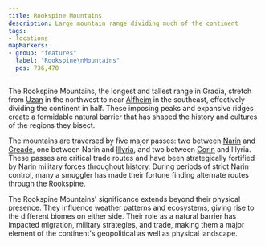 ```yaml
---
title: Rookspine Mountains
description: Large mountain range dividing much of the continent
tags:
- locations
mapMarkers:
- group: "features"
  label: "Rookspine\nMountains"
  pos: 736,470
---
```


The Rookspine Mountains, the longest and tallest range in Gradia, stretch from
[Uzan](/pages/Uzan) in the northwest to near [Alfheim](/pages/Alfheim) in the
southeast, effectively dividing the continent in half. These imposing peaks and
expansive ridges create a formidable natural barrier that has shaped the history
and cultures of the regions they bisect.

The mountains are traversed by five major passes: two between
[Narin](/pages/Narin) and [Greade](/pages/Greade), one between Narin and
[Illyria](/pages/Illyria), and two between [Corin](/pages/Corin) and Illyria.
These passes are critical trade routes and have been strategically fortified by
Narin military forces throughout history. During periods of strict Narin
control, many a smuggler has made their fortune finding alternate routes through
the Rookspine.

The Rookspine Mountains' significance extends beyond their physical presence.
They influence weather patterns and ecosystems, giving rise to the different
biomes on either side. Their role as a natural barrier has impacted migration,
military strategies, and trade, making them a major element of the continent's
geopolitical as well as physical landscape.